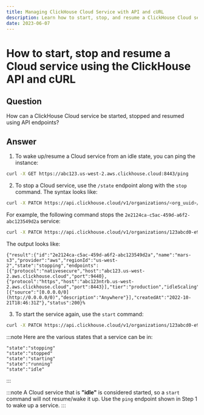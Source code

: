 ```yaml
---
title: Managing ClickHouse Cloud Service with API and cURL
description: Learn how to start, stop, and resume a ClickHouse Cloud service using API endpoints and cURL commands.
date: 2023-06-07
---
```


# How to start, stop and resume a Cloud service using the ClickHouse API and cURL

<!-- truncate -->

## Question

How can a ClickHouse Cloud service be started, stopped and resumed using API endpoints?

## Answer

1. To wake up/resume a Cloud service from an idle state, you can ping the instance:

```bash
curl -X GET https://abc123.us-west-2.aws.clickhouse.cloud:8443/ping
```

2. To stop a Cloud service, use the `/state` endpoint along with the `stop` command. The syntax looks like:

```bash
curl -X PATCH https://api.clickhouse.cloud/v1/organizations/<org_uuid>/services/<service_uuid>/state -u <key_id>:<key_secret> -H "Content-Type: application/json" -d ''{"command": "<stop|start>"}''
```

For example, the following command stops the `2e2124ca-c5ac-459d-a6f2-abc123549d2a` service:

```bash
curl -X PATCH https://api.clickhouse.cloud/v1/organizations/123abcd0-e9b5-4f55-9e42-0fb04392445c/services/2e2124ca-c5ac-459d-a6f2-abc123549d2a/state -u abc123:ABC123 -H "Content-Type: application/json" -d '{"command": "stop"}'
```

The output looks like:

```response
{"result":{"id":"2e2124ca-c5ac-459d-a6f2-abc123549d2a","name":"mars-s3","provider":"aws","regionId":"us-west-2","state":"stopping","endpoints":[{"protocol":"nativesecure","host":"abc123.us-west-2.aws.clickhouse.cloud","port":9440},{"protocol":"https","host":"abc123ntrb.us-west-2.aws.clickhouse.cloud","port":8443}],"tier":"production","idleScaling":true,"idleTimeoutMinutes":5,"minTotalMemoryGb":24,"maxTotalMemoryGb":48,"ipAccessList":[{"source":"[0.0.0.0/0](http://0.0.0.0/0)","description":"Anywhere"}],"createdAt":"2022-10-21T18:46:31Z"},"status":200}%
```

3. To start the service again, use the `start` command:

```bash
curl -X PATCH https://api.clickhouse.cloud/v1/organizations/123abcd0-e9b5-4f55-9e42-0fb04392445c/services/2e2124ca-c5ac-459d-a6f2-abc123549d2a/state -u abc123:ABC123 -H "Content-Type: application/json" -d '{"command": "start"}'
```

:::note
Here are the various states that a service can be in:

```
"state":"stopping"
"state":"stopped"
"state":"starting"
"state":"running"
"state":"idle"
```
:::

:::note
A Cloud service that is **"idle"** is considered started, so a `start` command will not resume/wake it up. Use the `ping` endpoint shown in Step 1 to wake up a service.
:::